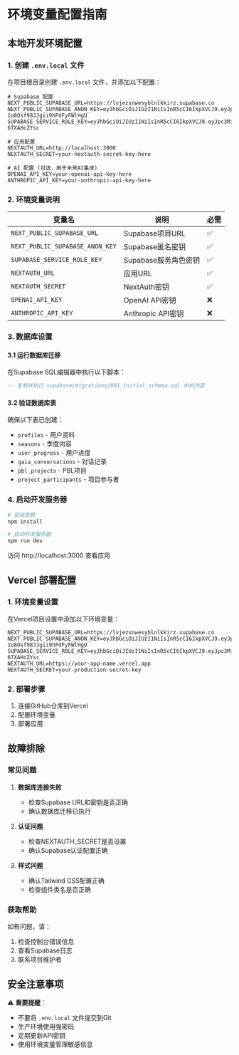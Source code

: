 # 环境变量配置指南

## 本地开发环境配置

### 1. 创建 `.env.local` 文件

在项目根目录创建 `.env.local` 文件，并添加以下配置：

```env
# Supabase 配置
NEXT_PUBLIC_SUPABASE_URL=https://lvjezsnwesyblnlkkirz.supabase.co
NEXT_PUBLIC_SUPABASE_ANON_KEY=eyJhbGciOiJIUzI1NiIsInR5cCI6IkpXVCJ9.eyJpc3MiOiJzdXBhYmFzZSIsInJlZiI6Imx2amV6c253ZXN5YmxubGtraXJ6Iiwicm9sZSI6ImFub24iLCJpYXQiOjE3NTY0MzQyOTUsImV4cCI6MjA3MjAxMDI5NX0.sxXXFRlGutfdhYU0r-1o8Osf98JJgii9hPdFyFWlHgU
SUPABASE_SERVICE_ROLE_KEY=eyJhbGciOiJIUzI1NiIsInR5cCI6IkpXVCJ9.eyJpc3MiOiJzdXBhYmFzZSIsInJlZiI6Imx2amV6c253ZXN5YmxubGtraXJ6Iiwicm9sZSI6InNlcnZpY2Vfcm9sZSIsImlhdCI6MTc1NjQzNDI5NSwiZXhwIjoyMDcyMDEwMjk1fQ.4YOr1WrA8XY5sBhyTZvyR8064JoGAsju-6TXAHcZYsc

# 应用配置
NEXTAUTH_URL=http://localhost:3000
NEXTAUTH_SECRET=your-nextauth-secret-key-here

# AI 配置 (可选，用于未来AI集成)
OPENAI_API_KEY=your-openai-api-key-here
ANTHROPIC_API_KEY=your-anthropic-api-key-here
```

### 2. 环境变量说明

| 变量名 | 说明 | 必需 |
|--------|------|------|
| `NEXT_PUBLIC_SUPABASE_URL` | Supabase项目URL | ✅ |
| `NEXT_PUBLIC_SUPABASE_ANON_KEY` | Supabase匿名密钥 | ✅ |
| `SUPABASE_SERVICE_ROLE_KEY` | Supabase服务角色密钥 | ✅ |
| `NEXTAUTH_URL` | 应用URL | ✅ |
| `NEXTAUTH_SECRET` | NextAuth密钥 | ✅ |
| `OPENAI_API_KEY` | OpenAI API密钥 | ❌ |
| `ANTHROPIC_API_KEY` | Anthropic API密钥 | ❌ |

### 3. 数据库设置

#### 3.1 运行数据库迁移

在Supabase SQL编辑器中执行以下脚本：

```sql
-- 复制并执行 supabase/migrations/001_initial_schema.sql 中的内容
```

#### 3.2 验证数据库表

确保以下表已创建：
- `profiles` - 用户资料
- `seasons` - 季度内容
- `user_progress` - 用户进度
- `gaia_conversations` - 对话记录
- `pbl_projects` - PBL项目
- `project_participants` - 项目参与者

### 4. 启动开发服务器

```bash
# 安装依赖
npm install

# 启动开发服务器
npm run dev
```

访问 http://localhost:3000 查看应用

## Vercel 部署配置

### 1. 环境变量设置

在Vercel项目设置中添加以下环境变量：

```
NEXT_PUBLIC_SUPABASE_URL=https://lvjezsnwesyblnlkkirz.supabase.co
NEXT_PUBLIC_SUPABASE_ANON_KEY=eyJhbGciOiJIUzI1NiIsInR5cCI6IkpXVCJ9.eyJpc3MiOiJzdXBhYmFzZSIsInJlZiI6Imx2amV6c253ZXN5YmxubGtraXJ6Iiwicm9sZSI6ImFub24iLCJpYXQiOjE3NTY0MzQyOTUsImV4cCI6MjA3MjAxMDI5NX0.sxXXFRlGutfdhYU0r-1o8Osf98JJgii9hPdFyFWlHgU
SUPABASE_SERVICE_ROLE_KEY=eyJhbGciOiJIUzI1NiIsInR5cCI6IkpXVCJ9.eyJpc3MiOiJzdXBhYmFzZSIsInJlZiI6Imx2amV6c253ZXN5YmxubGtraXJ6Iiwicm9sZSI6InNlcnZpY2Vfcm9sZSIsImlhdCI6MTc1NjQzNDI5NSwiZXhwIjoyMDcyMDEwMjk1fQ.4YOr1WrA8XY5sBhyTZvyR8064JoGAsju-6TXAHcZYsc
NEXTAUTH_URL=https://your-app-name.vercel.app
NEXTAUTH_SECRET=your-production-secret-key
```

### 2. 部署步骤

1. 连接GitHub仓库到Vercel
2. 配置环境变量
3. 部署应用

## 故障排除

### 常见问题

1. **数据库连接失败**
   - 检查Supabase URL和密钥是否正确
   - 确认数据库迁移已执行

2. **认证问题**
   - 检查NEXTAUTH_SECRET是否设置
   - 确认Supabase认证配置正确

3. **样式问题**
   - 确认Tailwind CSS配置正确
   - 检查组件类名是否正确

### 获取帮助

如有问题，请：
1. 检查控制台错误信息
2. 查看Supabase日志
3. 联系项目维护者

## 安全注意事项

⚠️ **重要提醒**：
- 不要将 `.env.local` 文件提交到Git
- 生产环境使用强密码
- 定期更新API密钥
- 使用环境变量管理敏感信息
